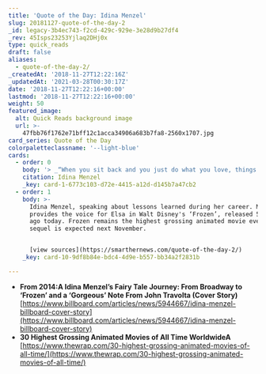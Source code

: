 ```yaml
---
title: 'Quote of the Day: Idina Menzel'
slug: 20181127-quote-of-the-day-2
_id: legacy-3b4ec743-f2cd-429c-929e-3e28d9b27df4
_rev: 45Isps23253Yjlaq2DHj0x
type: quick_reads
draft: false
aliases:
  - quote-of-the-day-2/
_createdAt: '2018-11-27T12:22:16Z'
_updatedAt: '2021-03-28T00:30:17Z'
date: '2018-11-27T12:22:16+00:00'
lastmod: '2018-11-27T12:22:16+00:00'
weight: 50
featured_image:
  alt: Quick Reads background image
  url: >-
    47fbb76f1762e71bff12c1acca34906a683b7fa8-2560x1707.jpg
card_series: Quote of the Day
colorpaletteclassname: '--light-blue'
cards:
  - order: 0
    body: '> _“When you sit back and you just do what you love, things happen."_'
    citation: Idina Menzel
    _key: card-1-6773c103-d72e-4415-a12d-d145b7a47cb2
  - order: 1
    body: >-
      Idina Menzel, speaking about lessons learned during her career. Menzel
      provides the voice for Elsa in Walt Disney's ‘Frozen’, released 5 years
      ago today. Frozen remains the highest grossing animated movie ever. Its
      sequel is expected next November.


      [view sources](https://smarthernews.com/quote-of-the-day-2/)
    _key: card-10-9df8b84e-bdc4-4d9e-b557-bb34a2f2831b

---
```

* **From 2014:A Idina Menzel’s Fairy Tale Journey: From Broadway to ‘Frozen’ and a ‘Gorgeous’ Note From John Travolta (Cover Story)**  
[https://www.billboard.com/articles/news/5944667/idina-menzel-billboard-cover-story](https://www.billboard.com/articles/news/5944667/idina-menzel-billboard-cover-story)
* **30 Highest Grossing Animated Movies of All Time WorldwideA**  
[https://www.thewrap.com/30-highest-grossing-animated-movies-of-all-time/](https://www.thewrap.com/30-highest-grossing-animated-movies-of-all-time/)